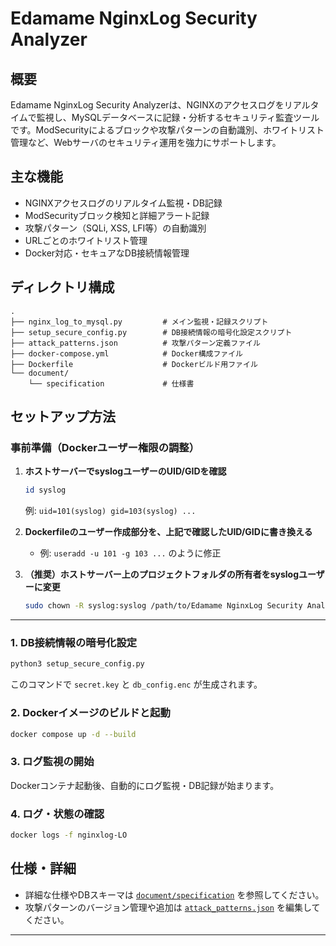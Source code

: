 # Edamame NginxLog Security Analyzer

## 概要
Edamame NginxLog Security Analyzerは、NGINXのアクセスログをリアルタイムで監視し、MySQLデータベースに記録・分析するセキュリティ監査ツールです。ModSecurityによるブロックや攻撃パターンの自動識別、ホワイトリスト管理など、Webサーバのセキュリティ運用を強力にサポートします。

## 主な機能
- NGINXアクセスログのリアルタイム監視・DB記録
- ModSecurityブロック検知と詳細アラート記録
- 攻撃パターン（SQLi, XSS, LFI等）の自動識別
- URLごとのホワイトリスト管理
- Docker対応・セキュアなDB接続情報管理

## ディレクトリ構成
```
.
├── nginx_log_to_mysql.py         # メイン監視・記録スクリプト
├── setup_secure_config.py        # DB接続情報の暗号化設定スクリプト
├── attack_patterns.json          # 攻撃パターン定義ファイル
├── docker-compose.yml            # Docker構成ファイル
├── Dockerfile                    # Dockerビルド用ファイル
└── document/
    └── specification             # 仕様書

```

## セットアップ方法

### 事前準備（Dockerユーザー権限の調整）

1. **ホストサーバーでsyslogユーザーのUID/GIDを確認**
   ```bash
   id syslog
   ```
   例: `uid=101(syslog) gid=103(syslog) ...`

2. **Dockerfileのユーザー作成部分を、上記で確認したUID/GIDに書き換える**
   - 例: `useradd -u 101 -g 103 ...` のように修正

3. **（推奨）ホストサーバー上のプロジェクトフォルダの所有者をsyslogユーザーに変更**
   ```bash
   sudo chown -R syslog:syslog /path/to/Edamame NginxLog Security Analyzer
   ```

---

### 1. DB接続情報の暗号化設定
```bash
python3 setup_secure_config.py
```
このコマンドで `secret.key` と `db_config.enc` が生成されます。

### 2. Dockerイメージのビルドと起動
```bash
docker compose up -d --build
```

### 3. ログ監視の開始
Dockerコンテナ起動後、自動的にログ監視・DB記録が始まります。

### 4. ログ・状態の確認
```bash
docker logs -f nginxlog-LO
```

## 仕様・詳細
- 詳細な仕様やDBスキーマは [`document/specification`](document/specification) を参照してください。
- 攻撃パターンのバージョン管理や追加は [`attack_patterns.json`](attack_patterns.json) を編集してください。


---
